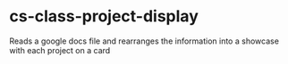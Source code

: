 # cs-class-project-display
Reads a google docs file and rearranges the information into a showcase with each project on a card
